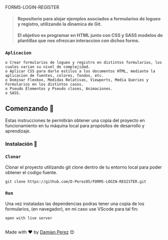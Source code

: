 FORMS-LOGIN-REGISTER

>#### Repositorio para alojar ejemplos asociados a formularios de logueo y registro, utilizando la dinamica de Git. 
>#### El objetivo es programar en HTML junto con CSS y SASS modelos de plantillas que nos ofrezcan interaccion con dichos forms. 

### `Aplicacion` 

	o Crear formularios de logueo y registro en distintos formularios, los cuales varian su nivel de complejidad. 
	o Aplicar CSS para darle estilos a los documentos HTML, mediante la aplicacion de fuentes, colores, fondos, etc.
	o Dominar Flexbox, Medidas Relativas, Viewports, Media Queries y Formularios en los distintos casos.
	o Pseudo Elementos y Pseudo clases, Animaciones.
 	o SASS. 
 

## Comenzando 🚀

Estas instrucciones te permitirán obtener una copia del proyecto en funcionamiento en tu máquina local para propósitos de desarrollo y aprendizaje.


### Instalación 🔧

### `Clonar` 
Clonar el proyecto utilizando git clone  dentro de tu entorno local para poder obtener el codigo fuente. 
```
git clone https://github.com/D-Perez85/FORMS-LOGIN-REGISTER.git
```

### `Run`
Una vez instaladas las dependencias podras tener una copia de los formularios, (en navegador), en mi caso use VScode para tal fin:
```
open with live server
```


##
Made with ❤️ by [Damian Perez](https://github.com/D-Perez85) 😊
